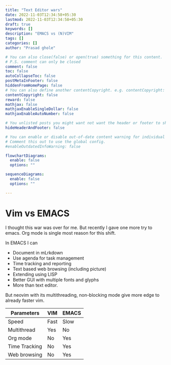 ```yaml
---
title: "Text Editor wars"
date: 2022-11-03T12:34:58+05:30
lastmod: 2022-11-03T12:34:58+05:30
draft: true
keywords: []
description: "EMACS vs (N)VIM"
tags: []
categories: []
author: "Prasad ghole"

# You can also close(false) or open(true) something for this content.
# P.S. comment can only be closed
comment: false
toc: false
autoCollapseToc: false
postMetaInFooter: false
hiddenFromHomePage: false
# You can also define another contentCopyright. e.g. contentCopyright: "This is another copyright."
contentCopyright: false
reward: false
mathjax: false
mathjaxEnableSingleDollar: false
mathjaxEnableAutoNumber: false

# You unlisted posts you might want not want the header or footer to show
hideHeaderAndFooter: false

# You can enable or disable out-of-date content warning for individual post.
# Comment this out to use the global config.
#enableOutdatedInfoWarning: false

flowchartDiagrams:
  enable: false
  options: ""

sequenceDiagrams: 
  enable: false
  options: ""

---
```


<!--more-->

# Vim vs EMACS
I thought this war was over for me. But recently I gave one more try to emacs. Org mode
is single most reason for this shift. 

In EMACS I can
- Document in mLrkdown
- Use agenda for task management
- Time tracking and reporting
- Text based web browsing (including picture)
- Extending using LISP 
- Better GUI with multiple fonts and glyphs
- More than text editor.

But neovim with its multithreading, non-blocking mode give more edge to already faster
vim.

| Parameters    | VIM    | EMACS |
| ------------- | ------ | ----- |
| Speed         | Fast   | Slow  |
| Multithread   | Yes    | No    |
| Org mode      | No     | Yes   |
| Time Tracking | No     | Yes   |
| Web browsing  | No     | Yes   |












